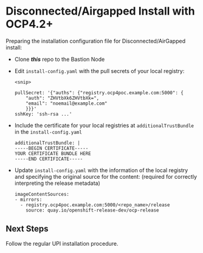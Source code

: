 # Disconnected/Airgapped Install with OCP4.2+

Preparing the installation configuration file for Disconnected/AirGapped install:

- Clone ***this*** repo to the Bastion Node


- Edit `install-config.yaml` with the pull secrets of your local registry:

    ```
    <snip>

    pullSecret: '{"auths": {"registry.ocp4poc.example.com:5000": {
        "auth": "ZHVtbXk6ZHVtbXk=",
        "email": "noemail@example.com"
        }}}' 
    sshKey: 'ssh-rsa ...'
    ```
- Include the certificate for your local registries at `additionalTrustBundle` in the `install-config.yaml`
    ```
    additionalTrustBundle: | 
    -----BEGIN CERTIFICATE-----
    YOUR CERTIFICATE BUNDLE HERE
    -----END CERTIFICATE-----
    ```
- Update `install-config.yaml` with the information of the local registry and specifying the original source for the content: (required for correctly interpreting the release metadata)
    ```
    imageContentSources: 
    - mirrors:
      - registry.ocp4poc.example.com:5000/<repo_name>/release
        source: quay.io/openshift-release-dev/ocp-release
    ```

## Next Steps

Follow the regular UPI installation procedure.


